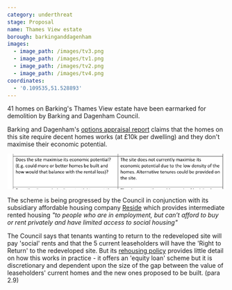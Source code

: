 ```yaml
---
category: underthreat
stage: Proposal 
name: Thames View estate 
borough: barkinganddagenham
images:
  - image_path: /images/tv3.png
  - image_path: /images/tv1.png
  - image_path: /images/tv2.png
  - image_path: /images/tv4.png
coordinates:
  - '0.109535,51.528893'
---
```

41 homes on Barking's Thames View estate have been earmarked for demolition by Barking and Dagenham Council.

Barking and Dagenham's [options appraisal report](https://modgov.lbbd.gov.uk/internet/documents/s87069/Estate%20Renewal%20Programme%20Report%20-%20App.%201%20Options%20Appraisal.pdf) claims that the homes on this site require decent homes works (at £10k per dwelling) and they don't maximise their economic potential.

<img src="/images/tveconomic.png" class="img-fluid rounded img-thumbnail">

The scheme is being progressed by the Council in conjunction with its subsidiary affordable housing company [Reside](https://www.lbbd.gov.uk/affordable-rents-reside-housing) which provides intermediate rented housing _"to people who are in employment, but can’t afford to buy or rent privately and have limited access to social housing"_

The Council says that tenants wanting to return to the redeveloped site will pay 'social' rents and that the 5 current leaseholders will have the 'Right to Return' to the redeveloped site. But its [rehousing policy](https://modgov.lbbd.gov.uk/Internet/documents/s131918/Estate%20Renewal%20Report.pdf) provides little detail on how this works in practice - it offers an 'equity loan' scheme but it is discretionary and dependent upon the size of the gap between the value of leaseholders' current homes and the new ones proposed to be built. (para 2.9) 
